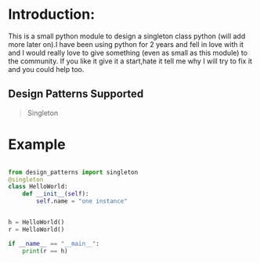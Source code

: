 # Introduction:
This is a small python module to design a singleton class python (will add more later on).I have been using python for 2 years and fell in love with it and I would really love to give something (even as small as this module) to the community. If you like it give it a start,hate it tell me why I will try to fix it and you could help too.

## Design Patterns Supported
> Singleton

# Example

```python

from design_patterns import singleton
@singleton
class HelloWorld:
    def __init__(self):
        self.name = "one instance"


h = HelloWorld()
r = HelloWorld()

if __name__ == "__main__":
    print(r == h)
  
```
